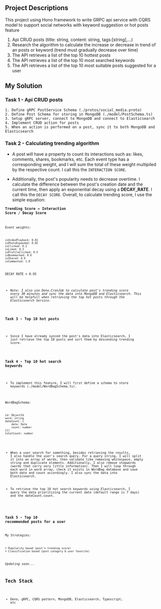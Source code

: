 ## Project Descriptions

This project using Hono framework to write GRPC api service with CQRS model to support social networks with keyword suggestion or hot posts feature
1. Api CRUD posts (title: string, content: string, tags:[string],...)
2. Research the algorithm to calculate the increase or decrease in trend of an posts or keyword (trend must gradually decrease over time)
3. The API retrieves a list of the top 10 hottest posts
4. The API retrieves a list of the top 10 most searched keywords
5. The API retrieves a list of the top 10 most suitable posts suggested for a user

## My Solution
### Task 1 - Api CRUD posts
    1. Define gRPC PostService Schema (./protos/social_media.proto)
    2. Define Post Schema for storing in MongoDB (./model/PostSchema.ts)
    3. Setup gRPC server, connect to MongoDB and connect to Elasticsearch
    4. Implement CRUD action for posts
    5. When an action is performed on a post, sync it to both MongoDB and Elasticsearch

### Task 2 - Calculating trending algorithm
- A post will have a property to count its interactions such as: likes, comments, shares, bookmarks, etc. Each event type has a corresponding weight, and I will sum the total of these weight multipiled by the respective count. I call this the `INTERACTION SCORE`.

- Additionally, the post's popularity needs to decrease overtime. I calculate the difference between the post's creation date and the current time, then apply an exponential decay using a **DECAY_RATE**. I call this the `DECAY SCORE`. Overall, to calculate trending score, I use the simple equation: 

<code>**Trending Score** = **Interaction Score** / **Decay Score**<code>


Event weights: 

    isVideoPlayback: 0.01
    isPhotoExpanded: 0.02
    isClicked: 0.2
    isLiked: 0.3
    isProfileClicked: 0.5
    isBookmarked: 0.6
    isShared: 0.9
    isCommented: 1.0

 DECAY RATE = 0.95

- *Note: I also use Deno.CronJob to calculate post's trending score every 30 minutes and sync the data into MongoDB and Elasticsearch. This will be helpfull when retrieving the top hot posts through the Elasticsearch Service.*


### Task 3 - Top 10 hot posts
- Since I have already synced the post's data into Elasticsearch, I just retrieve the top 10 posts and sort them by descending trending score.

### Task 4 - Top 10 hot search keywords
- To implement this feature, I will first define a schema to store keywords (./model/WordBagSchema.ts). 

WordBagSchema:

    id: ObjectId
    word: string
    dateCount: {
        date: Date
	    count: number
    }[]
    totalCount: number

- When a user search for something, besides retrieving the results, I also handle the user's search query. For a query string, I will split it into an array of words, then validate like removing whitespace, empty string and duplicate elements. Additionally, I also remove stopwords (words that carry very little information). Then I will loop through each word in word array, check it exists in WordBag database and save both date and count accordingly. I also sync the data into Elasticsearch.

- To retrieve the top 10 hot search keywords using Elasticsearch, I query the data prioritizing the current date (default range is 7 days) and the dateCount.count.

### Task 5 - Top 10 recommended posts for a user
My Strategies:

    + Popularity based (post's trending score) 
    + Classification based (post category & user favorite)

_Updating soon..._

## Tech Stack
- Deno, gRPC, CQRS pattern, MongoDB, Elasticsearch, Typescript, etc